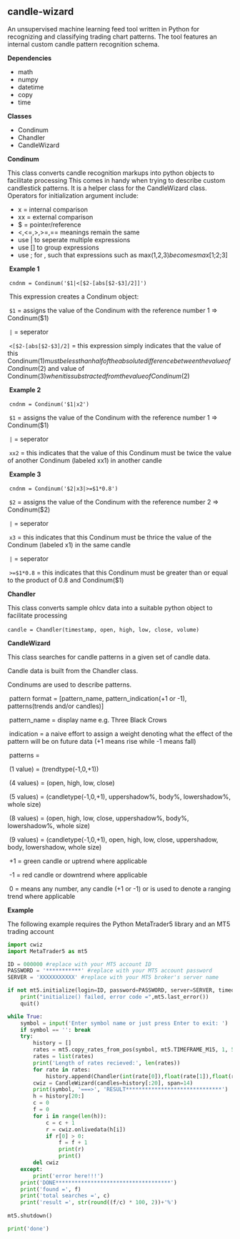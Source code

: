 ## candle-wizard

An unsupervised machine learning feed tool written in Python for recognizing and classifying trading chart patterns. The tool features an internal custom candle pattern recognition schema.

**Dependencies**

- math
- numpy
- datetime
- copy
- time

**Classes**

- Condinum
- Chandler
- CandleWizard

**Condinum**

This class converts candle recognition markups into python objects to facilitate processing
This comes in handy when trying to describe custom candlestick patterns. It is a helper class for the CandleWizard class.
Operators for initialization argument include:

- x = internal comparison
- xx = external comparison
- $ = pointer/reference
- <,<=,>,>=,== meanings remain the same
- use | to seperate multiple expressions    
- use [] to group expressions
- use ; for , such that expressions such as max($1,$2,$3) becomes max[$1;$2;$3]

​	**Example 1**

​	`cndnm = Condinum('$1|<[$2-[abs[$2-$3]/2]]')`

​	This expression creates a Condinum object:

​		`$1` = assigns the value of the Condinum with the reference number 1 => Condinum($1) 

​		`|` = seperator

​		`<[$2-[abs[$2-$3]/2]` = this expression simply indicates that the value of this Condinum($1) must be less than half of the absolute difference between the value of Condinum($2) and value of Condinum($3) when it is substracted from the value of Condinum($2)

​	**Example 2**

​	`cndnm = Condinum('$1|x2')`

​		`$1` = assigns the value of the Condinum with the reference number 1 => Condinum($1) 

​		`|` = seperator

​		`xx2` = this indicates that the value of this Condinum must be twice the value of another Condinum (labeled xx1) in another candle

​	**Example 3**

​	`cndnm = Condinum('$2|x3|>=$1*0.8')`

​		`$2` = assigns the value of the Condinum with the reference number 2 => Condinum($2) 

​		`|` = seperator

​		`x3` = this indicates that this Condinum must be thrice the value of the Condinum (labeled x1) in the same candle

​		`|` = seperator

​		`>=$1*0.8` = this indicates that this Condinum must be greater than or equal to the product of 0.8 and Condinum($1)

**Chandler**

This class converts sample ohlcv data into a suitable python object to facilitate processing

​		`candle = Chandler(timestamp, open, high, low, close, volume)`

**CandleWizard**

This class searches for candle patterns in a given set of candle data.

Candle data is built from the Chandler class.

Condinums are used to describe patterns.

​	pattern format = [pattern_name, pattern_indication(+1 or -1), patterns(trends and/or candles)]

​		pattern_name = display name e.g. Three Black Crows

​		indication = a naive effort to assign a weight denoting what the effect of the pattern will be on future data (+1 means rise while -1 means fall)

​		patterns = 

​			(1 value) = (trendtype(-1,0,+1))

​			(4 values) = (open, high, low, close)

​			(5 values) = (candletype(-1,0,+1), uppershadow%, body%, lowershadow%, whole size)

​			(8 values) = (open, high, low, close, uppershadow%, body%, lowershadow%, whole size)

​			(9 values) = (candletype(-1,0,+1), open, high, low, close, uppershadow, body, lowershadow, whole size)

​	+1 = green candle or uptrend where applicable

​	-1 = red candle or downtrend where applicable

​	 0 = means any number, any candle (+1 or -1) or is used to denote a ranging trend where applicable

**Example**

The following example requires the Python MetaTrader5 library and an MT5 trading account

```python
import cwiz
import MetaTrader5 as mt5

ID = 000000 #replace with your MT5 account ID
PASSWORD = '***********' #replace with your MT5 account password
SERVER = 'XXXXXXXXXXX' #replace with your MT5 broker's server name

if not mt5.initialize(login=ID, password=PASSWORD, server=SERVER, timeout=15000):
    print("initialize() failed, error code =",mt5.last_error())
    quit()

while True:
    symbol = input('Enter symbol name or just press Enter to exit: ')
    if symbol == '': break
    try:
        history = []
        rates = mt5.copy_rates_from_pos(symbol, mt5.TIMEFRAME_M15, 1, 500)
        rates = list(rates)
        print('Length of rates recieved:', len(rates))
        for rate in rates:
            history.append(Chandler(int(rate[0]),float(rate[1]),float(rate[2]),float(rate[3]),float(rate[4]),float(rate[7])))
        cwiz = CandleWizard(candles=history[:20], span=14)
        print(symbol, '===>', 'RESULT******************************')
        h = history[20:]
        c = 0
        f = 0
        for i in range(len(h)):
            c = c + 1
            r = cwiz.onlivedata(h[i])
            if r[0] > 0:
                f = f + 1
                print(r)
                print()
        del cwiz
    except:
        print('error here!!!')
    print('DONE************************************')
    print('found =', f)
    print('total searches =', c)
    print('result =', str(round((f/c) * 100, 2))+'%')
    
mt5.shutdown()

print('done')
```

